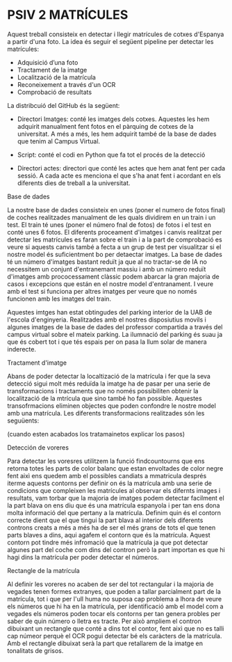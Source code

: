 # PSIV 2 MATRÍCULES

Aquest treball consisteix en detectar i llegir matrícules de cotxes d'Espanya a partir d'una foto. 
La idea és seguir el següent pipeline per detectar les matrícules:

- Adquisició d’una foto
- Tractament de la imatge
- Localització de la matrícula
- Reconeixement a través d'un OCR
- Comprobació de resultats


La distribcuió del GitHub és la següent:
- Directori Imatges: conté les imatges dels cotxes. Aquestes les hem adquirit manualment fent fotos en el pàrquing de cotxes de la universitat. 
A més a més,  les hem adquirit també de la base de dades que tenim al Campus Virtual.

- Script: conté el codi en Python que fa tot el procés de la detecció

-  Directori actes: directori que conté les actes que hem anat fent per cada sessió. A cada acte es menciona el que s'ha anat fent i acordant en els diferents dies de treball a la universitat.


Base de dades

La nostre base de dades consisteix en unes (poner el numero de fotos final) de coches realitzades manualment de les quals dividirem en un train i un test. El train té unes (poner el número fnal de fotos) de fotos i  el test en conté unes 6 fotos. El diferents proceament d'imatges i canvis realitzat per detectar les matrícules es faran sobre el train i a la part de comprobació es veure si aquests canvis també a fecta a un grup de test per visualitzar si el nostre model és suficientment bo per detaectar imatges. La base de dades té un número d'imatges bastant reduït ja que al no tractar-se de IA no necessitem un conjunt d'entranemant massiu  i amb un número reduït d'imatges amb prococessament clàssic podem abarcar la gran majoria de casos i excepcions que están en el nostre model d'entranament. I veure amb el test si funciona per altres imatges per veure que no només funcionen amb les imatges del train. 

Aquestes imtges han estat obtingudes del parking interior de la UAB de l'escola d'enginyeria. Realitzades amb el nostres disposiutius movils i algunes imatges de la base de dades del professor compartida a través del campus virtual sobre el mateix parking. La ilumnació del parking és suau ja que és cobert tot i que tés espais per on pasa la llum solar de manera inderecte.



Tractament d'imatge

Abans de poder detectar la localtizació de la matrícula i fer que la seva detecció sigui molt més reduïda la imatge ha de pasar per una serie de transformacions i tractaments que no només possibiliten obtenir la localització de la mtrícula que sino també ho fan possible. Aquestes transofrmacions eliminen objectes que poden confondre le nostre model amb una matrícula. Les diferents transformacions realitzades són les seguüents:

(cuando esten acabados los tratamainetos explicar los pasos)


Detección de voreres

Para detectar les voresres utilitzem la funció findcountourns que ens retorna totes les parts de color balanc que estan envoltades de color negre fent aixì ens quedem amb el possibles candiats a mmatricula després iterme aquests contorns per definir on és la matrícula amb una serie de condicions que compleixen les matrícules al observar els difernts images i resultats, vam torbar que la majoria de imatges podem detectar facilment el la part blava on ens diu que és una matrícula espanyola i per tan ens dona molta informació del que pertany a la matrícula. Definim quin és el contorn correcte dient que el que tingui la part blava al interior dels diferents controns creats a més a més ha de ser el més grans de tots el que tenen parts blaves a dins, aqui agafem el contorn que és la matrícula. Aquest contorn pot tindre més infromació que la matrícula ja que pot detectar algunes part del coche com dins del contron però la part importan es que hi hagi dins la matrícula per poder detectar el números.

Rectangle de la matrícula

Al definir les voreres no acaben de ser del tot rectangular i la majoria de vegades tenen formes extranyes, que poden a tallar parcialment part de la matrícula, tot i que per l'ull huma no suposa cap problema a lhora de veure els números que hi ha en la matrícula, per identificació amb el model com a vegades els números poden tocar els contorns per tan genera probles per saber de quin número o lletra es tracte. Per això ampliem el contron dibuixant un rectangle que conté a dins tot el contor, fent aixì que no es talli cap númeor perquè el OCR pogui detectar bé els caràcters de la matrícula. Amb el rectangle dibuixat serà la part que retallarem de la imatge en tonalitats de grisos. 



























